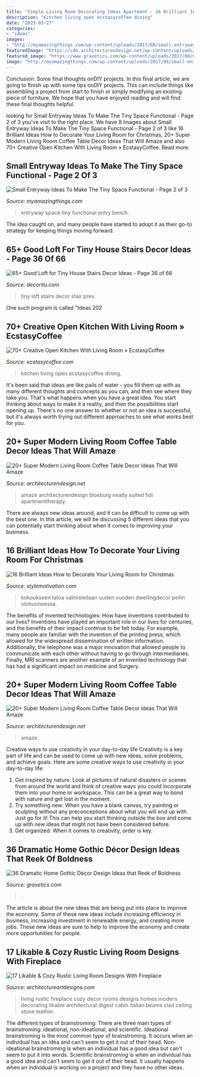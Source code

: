 ```yaml
---
title: "Simple Living Room Decorating Ideas Apartment - 16 Brilliant Ideas How To Decorate Your Living Room For Christmas"
description: "Kitchen living open ecstasycoffee dining"
date: "2023-03-27"
categories:
- "ideas"
images:
- "http://myamazingthings.com/wp-content/uploads/2017/08/small-entryway-6.jpg"
featuredImage: "https://cdn.architecturendesign.net/wp-content/uploads/2015/11/AD-16-simple-cozy-living-room-decor.jpg"
featured_image: "https://www.gravetics.com/wp-content/uploads/2017/08/Gothic-home-decor.jpg"
image: "http://myamazingthings.com/wp-content/uploads/2017/08/small-entryway-6.jpg"
---
```



Conclusion: Some final thoughts onDIY projects.
In this final article, we are going to finish up with some tips onDIY projects. This can include things like assembling a project from start to finish or simply modifying an existing piece of furniture. We hope that you have enjoyed reading and will find these final thoughts helpful.

	

		
looking for Small Entryway Ideas To Make The Tiny Space Functional - Page 2 of 3 you've visit to the right place. We have 8 Images about Small Entryway Ideas To Make The Tiny Space Functional - Page 2 of 3 like 16 Brilliant Ideas How to Decorate Your Living Room for Christmas, 20+ Super Modern Living Room Coffee Table Decor Ideas That Will Amaze and also 70+ Creative Open Kitchen With Living Room » EcstasyCoffee. Read more:
		
    
## Small Entryway Ideas To Make The Tiny Space Functional - Page 2 Of 3

<img loading=lazy src="http://myamazingthings.com/wp-content/uploads/2017/08/small-entryway-6.jpg" onerror="this.onerror=null;this.src='https://tse1.mm.bing.net/th?id=OIP.VWvmGPcp_cC1XxhQpzYFqgHaLH&amp;pid=15.1';" alt="Small Entryway Ideas To Make The Tiny Space Functional - Page 2 of 3">

_Source: myamazingthings.com_

>entryway space tiny functional entry bench. 

	

The idea caught on, and many people have started to adopt it as their go-to strategy for keeping things moving forward.

    
## 65+ Good Loft For Tiny House Stairs Decor Ideas - Page 36 Of 66

<img loading=lazy src="https://decoritu.com/wp-content/uploads/2018/07/Inspiring-Loft-Stair-for-Tiny-House-Decor-Ideas-69.jpg" onerror="this.onerror=null;this.src='https://tse4.mm.bing.net/th?id=OIP.zlO3nL1aIAwdATZ1gXuPtQHaLH&amp;pid=15.1';" alt="65+ Good Loft for Tiny House Stairs Decor Ideas - Page 36 of 66">

_Source: decoritu.com_

>tiny loft stairs decor stair prev. 

	

One such program is called "Ideas 202
    
## 70+ Creative Open Kitchen With Living Room » EcstasyCoffee

<img loading=lazy src="https://i2.wp.com/www.ecstasycoffee.com/wp-content/uploads/2018/05/Open-Kitchen-with-Living-Room-8.jpg?resize=750%2C1061" onerror="this.onerror=null;this.src='https://tse2.mm.bing.net/th?id=OIP.fpDlpPqPJz62YgjIabSqqgHaKe&amp;pid=15.1';" alt="70+ Creative Open Kitchen With Living Room » EcstasyCoffee">

_Source: ecstasycoffee.com_

>kitchen living open ecstasycoffee dining. 

	

It's been said that ideas are like pails of water - you fill them up with as many different thoughts and concepts as you can, and then see where they take you. That's what happens when you have a great idea. You start thinking about ways to make it a reality, and then the possibilities start opening up. There's no one answer to whether or not an idea is successful, but it's always worth trying out different approaches to see what works best for you.

    
## 20+ Super Modern Living Room Coffee Table Decor Ideas That Will Amaze

<img loading=lazy src="https://cdn.architecturendesign.net/wp-content/uploads/2015/11/AD-16-simple-cozy-living-room-decor.jpg" onerror="this.onerror=null;this.src='https://tse1.mm.bing.net/th?id=OIP.NZ5qv21eIchntgDM6PaTZgHaLG&amp;pid=15.1';" alt="20+ Super Modern Living Room Coffee Table Decor Ideas That Will Amaze">

_Source: architecturendesign.net_

>amaze architecturendesign bloxburg neatly suited fidi apartmenttherapy. 

	

There are always new ideas around, and it can be difficult to come up with the best one. In this article, we will be discussing 5 different ideas that you can potentially start thinking about when it comes to improving your business.

    
## 16 Brilliant Ideas How To Decorate Your Living Room For Christmas

<img loading=lazy src="https://www.stylemotivation.com/wp-content/uploads/2013/11/20-Brilliant-Ideas-How-to-Decorate-Your-Living-Room-for-Christmas-18.jpg" onerror="this.onerror=null;this.src='https://tse4.mm.bing.net/th?id=OIP.CGMj2dNxGFbflqzd5eKXnwHaLI&amp;pid=15.1';" alt="16 Brilliant Ideas How to Decorate Your Living Room for Christmas">

_Source: stylemotivation.com_

>kokoukseen taloa valmistellaan uuden vuoden dwellingdecor peilin olohuoneessa. 

	

The benefits of invented technologies: How have inventions contributed to our lives?
Inventions have played an important role in our lives for centuries, and the benefits of their impact continue to be felt today. For example, many people are familiar with the invention of the printing press, which allowed for the widespread dissemination of written information. Additionally, the telephone was a major innovation that allowed people to communicate with each other without having to go through intermediaries. Finally, MRI scanners are another example of an invented technology that has had a significant impact on medicine and Surgery.

    
## 20+ Super Modern Living Room Coffee Table Decor Ideas That Will Amaze

<img loading=lazy src="https://cdn.architecturendesign.net/wp-content/uploads/2015/11/AD-02-elegant-living-room-home-decor.jpg" onerror="this.onerror=null;this.src='https://tse2.mm.bing.net/th?id=OIP.kD53pdQntZJdHtcSxpALUgHaLH&amp;pid=15.1';" alt="20+ Super Modern Living Room Coffee Table Decor Ideas That Will Amaze">

_Source: architecturendesign.net_

>amaze. 

	

Creative ways to use creativity in your day-to-day life
Creativity is a key part of life and can be used to come up with new ideas, solve problems, and achieve goals. Here are some creative ways to use creativity in your day-to-day life:
1. Get inspired by nature: Look at pictures of natural disasters or scenes from around the world and think of creative ways you could incorporate them into your home or workspace. This can be a great way to bond with nature and get lost in the moment.
2. Try something new: When you have a blank canvas, try painting or sculpting without any preconceptions about what you will end up with. Just go for it! This can help you start thinking outside the box and come up with new ideas that might not have been considered before.
3. Get organized: When it comes to creativity, order is key.

    
## 36 Dramatic Home Gothic Décor Design Ideas That Reek Of Boldness

<img loading=lazy src="https://www.gravetics.com/wp-content/uploads/2017/08/Gothic-home-decor.jpg" onerror="this.onerror=null;this.src='https://tse1.mm.bing.net/th?id=OIP.FXOxx87xYosh9IYPAMRiYgHaN6&amp;pid=15.1';" alt="36 Dramatic Home Gothic Décor Design Ideas that Reek of Boldness">

_Source: gravetics.com_

>. 

	

The article is about the new ideas that are being put into place to improve the economy. Some of these new ideas include increasing efficiency in business, increasing investment in renewable energy, and creating more jobs. These new ideas are sure to help to improve the economy and create more opportunities for people.

    
## 17 Likable &amp; Cozy Rustic Living Room Designs With Fireplace

<img loading=lazy src="https://www.architectureartdesigns.com/wp-content/uploads/2014/12/1054-630x950.jpg" onerror="this.onerror=null;this.src='https://tse2.mm.bing.net/th?id=OIP.8feaRpKzmXKm2dxunwxDKwHaLK&amp;pid=15.1';" alt="17 Likable &amp; Cozy Rustic Living Room Designs With Fireplace">

_Source: architectureartdesigns.com_

>living rustic fireplace cozy decor rooms designs homes modern decorating likable architectural digest cabin italian beams clad ceiling stone leather. 

	

The different types of brainstroming:
There are three main types of brainstroming: ideational, non-ideational, and scientific. Ideational brainstroming is the most common type of brainstroming. It occurs when an individual has an idea and can't seem to get it out of their head. Non-ideational brainstroming is when an individual has a good idea but can't seem to put it into words. Scientific brainstroming is when an individual has a good idea and can't seem to get it out of their head. It usually happens when an individual is working on a project and they have no other ideas.

